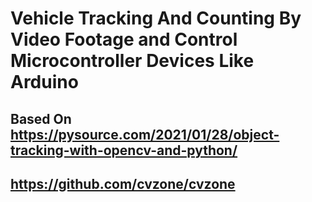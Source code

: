 # Vehicle Tracking And Counting By Video Footage and Control Microcontroller  Devices Like Arduino

## Based On https://pysource.com/2021/01/28/object-tracking-with-opencv-and-python/
## https://github.com/cvzone/cvzone

